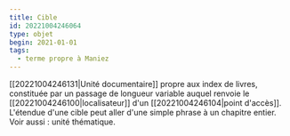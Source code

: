 ```yaml
---
title: Cible
id: 20221004246064
type: objet
begin: 2021-01-01
tags:
  - terme propre à Maniez
---
```


[[20221004246131|Unité documentaire]] propre aux index de livres, constituée par un passage de longueur variable auquel renvoie le [[20221004246100|localisateur]] d'un [[20221004246104|point d'accès]]. L'étendue d'une cible peut aller d'une simple phrase à un chapitre entier. Voir aussi : unité thématique.
